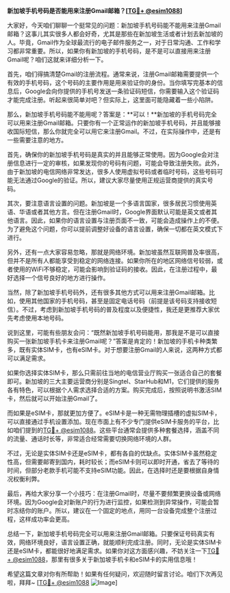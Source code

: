**新加坡手机号码是否能用来注册Gmail邮箱？[[TG💪+ @esim1088](https://t.me/s/esim1088)]**

大家好，今天咱们聊聊一个挺常见的问题：新加坡手机号码能不能用来注册Gmail邮箱？这事儿其实很多人都会好奇，尤其是那些在新加坡生活或者计划去新加坡的人。毕竟，Gmail作为全球最流行的电子邮件服务之一，对于日常沟通、工作和学习都非常重要。所以，如果你有新加坡的手机号码，是不是可以直接用来注册Gmail呢？咱们这就来详细分析一下。

首先，咱们得搞清楚Gmail的注册流程。通常来说，注册Gmail邮箱需要提供一个有效的手机号码，这个号码的主要作用是用来验证你的身份。当你填写完基本的信息后，Google会向你提供的手机号发送一条验证码短信，你需要输入这个验证码才能完成注册。听起来很简单对吧？但实际上，这里面可能隐藏着一些小陷阱。

那么，新加坡手机号码能不能用呢？答案是：**可以！**新加坡的手机号码完全可以用来注册Gmail邮箱。只要你有一个正常运作的新加坡手机号码，并且能够接收国际短信，那么你就完全可以用它来注册Gmail。不过，在实际操作中，还是有一些需要注意的地方。

首先，确保你的新加坡手机号码是真实的并且能够正常使用。因为Google会对注册信息进行一定的审核，如果发现你的号码有问题，可能会导致注册失败。此外，由于新加坡的电信网络非常发达，很多人使用虚拟号码或者临时号码，这些号码可能无法通过Google的验证。所以，建议大家尽量使用正规运营商提供的真实号码。

其次，要注意语言设置的问题。新加坡是一个多语言国家，很多居民习惯使用英语、华语或者其他方言。但在注册Gmail时，Google界面默认可能是英文或者其他语言。因此，如果你的语言设置与注册页面不一致，可能会造成操作上的不便。为了避免这个问题，你可以提前调整好设备的语言设置，确保一切都在英文模式下进行。

另外，还有一点大家容易忽略，那就是网络环境。新加坡虽然互联网普及率很高，但并不是所有人都能享受到稳定的网络连接。如果你所在的地区网络信号较弱，或者使用的WiFi不够稳定，可能会影响到验证码的接收。因此，在注册过程中，最好选择一个信号良好的地方进行操作。

当然，除了新加坡手机号码外，还有很多其他方式可以用来注册Gmail邮箱。比如，使用其他国家的手机号码，甚至是固定电话号码（前提是该号码支持接收短信）。不过，考虑到新加坡手机号码的普及程度以及便捷性，我还是更推荐大家优先考虑使用本地号码。

说到这里，可能有些朋友会问：“既然新加坡手机号码能用，那我是不是可以直接购买一张新加坡手机卡来注册Gmail呢？”答案是肯定的！新加坡的手机卡种类繁多，既有实体SIM卡，也有eSIM卡。对于想要注册Gmail的人来说，这两种方式都可以满足需求。

如果你选择实体SIM卡，那么只需前往当地的电信营业厅购买一张适合自己的套餐即可。新加坡的三大主要运营商分别是Singtel、StarHub和M1，它们提供的服务各有特色，可以根据个人需求选择合适的方案。购买完成后，按照说明书激活SIM卡，然后就可以开始注册Gmail了。

而如果是eSIM卡，那就更加方便了。eSIM卡是一种无需物理插槽的虚拟SIM卡，可以直接通过手机设置添加。现在市面上有不少专门提供eSIM卡服务的平台，比如咱们提到的[TG💪+ @esim1088](https://t.me/s/esim1088)。这些平台通常会提供多种套餐选择，涵盖不同的流量、通话时长等，非常适合经常需要切换网络环境的人群。

不过，无论是实体SIM卡还是eSIM卡，都有各自的优缺点。实体SIM卡虽然稳定性高，但需要邮寄到国内，耗时较长；而eSIM卡则可以即时开通，省去了等待的时间，但部分老款手机可能不支持eSIM功能。因此，在选择时还是要根据自身情况权衡利弊。

最后，再给大家分享一个小技巧：在注册Gmail时，尽量不要频繁更换设备或网络环境。因为Google会对新账户的行为进行监控，如果检测到异常操作，可能会暂时冻结你的账户。所以，建议在一个固定的地点，用同一台设备完成整个注册过程，这样成功率会更高。

总结一下，新加坡手机号码完全可以用来注册Gmail邮箱。只要保证号码真实有效，网络环境良好，语言设置正确，就能顺利完成注册。同时，无论是实体SIM卡还是eSIM卡，都能很好地满足需求。如果你对这方面感兴趣，不妨关注一下[TG💪+ @esim1088](https://t.me/s/esim1088)，那里有很多关于新加坡手机卡和eSIM卡的实用信息哦！

希望这篇文章对你有所帮助！如果有任何疑问，欢迎随时留言讨论。咱们下次再见啦，拜拜~ [[TG💪+ @esim1088](https://t.me/s/esim1088) ![Image](https://i.postimg.cc/4NQfJmqS/Snipaste-2025-05-13-00-14-12.png)]